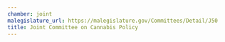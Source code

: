 ```yaml
---
chamber: joint
malegislature_url: https://malegislature.gov/Committees/Detail/J50
title: Joint Committee on Cannabis Policy
---
```

